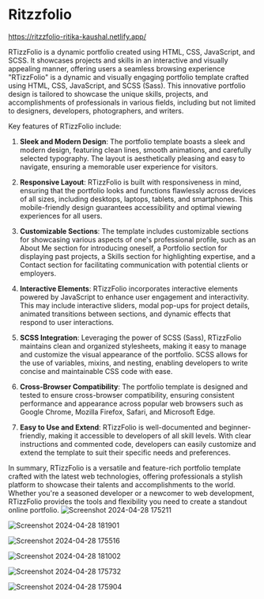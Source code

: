 # Ritzzfolio

https://ritzzfolio-ritika-kaushal.netlify.app/

RTizzFolio is a dynamic portfolio created using HTML, CSS, JavaScript, and SCSS. It showcases projects and skills in an interactive and visually appealing manner, offering users a seamless browsing experience
"RTizzFolio" is a dynamic and visually engaging portfolio template crafted using HTML, CSS, JavaScript, and SCSS (Sass). This innovative portfolio design is tailored to showcase the unique skills, projects, and accomplishments of professionals in various fields, including but not limited to designers, developers, photographers, and writers.

Key features of RTizzFolio include:

1. **Sleek and Modern Design**: The portfolio template boasts a sleek and modern design, featuring clean lines, smooth animations, and carefully selected typography. The layout is aesthetically pleasing and easy to navigate, ensuring a memorable user experience for visitors.

2. **Responsive Layout**: RTizzFolio is built with responsiveness in mind, ensuring that the portfolio looks and functions flawlessly across devices of all sizes, including desktops, laptops, tablets, and smartphones. This mobile-friendly design guarantees accessibility and optimal viewing experiences for all users.

3. **Customizable Sections**: The template includes customizable sections for showcasing various aspects of one's professional profile, such as an About Me section for introducing oneself, a Portfolio section for displaying past projects, a Skills section for highlighting expertise, and a Contact section for facilitating communication with potential clients or employers.

4. **Interactive Elements**: RTizzFolio incorporates interactive elements powered by JavaScript to enhance user engagement and interactivity. This may include interactive sliders, modal pop-ups for project details, animated transitions between sections, and dynamic effects that respond to user interactions.

5. **SCSS Integration**: Leveraging the power of SCSS (Sass), RTizzFolio maintains clean and organized stylesheets, making it easy to manage and customize the visual appearance of the portfolio. SCSS allows for the use of variables, mixins, and nesting, enabling developers to write concise and maintainable CSS code with ease.

6. **Cross-Browser Compatibility**: The portfolio template is designed and tested to ensure cross-browser compatibility, ensuring consistent performance and appearance across popular web browsers such as Google Chrome, Mozilla Firefox, Safari, and Microsoft Edge.

7. **Easy to Use and Extend**: RTizzFolio is well-documented and beginner-friendly, making it accessible to developers of all skill levels. With clear instructions and commented code, developers can easily customize and extend the template to suit their specific needs and preferences.

In summary, RTizzFolio is a versatile and feature-rich portfolio template crafted with the latest web technologies, offering professionals a stylish platform to showcase their talents and accomplishments to the world. Whether you're a seasoned developer or a newcomer to web development, RTizzFolio provides the tools and flexibility you need to create a standout online portfolio.
![Screenshot 2024-04-28 175211](https://github.com/Ritikakaushal45/Ritzzfolio/assets/130858444/c357f63c-ca76-422a-a3c4-4cdfd5d5285a)

![Screenshot 2024-04-28 181901](https://github.com/Ritikakaushal45/Ritzzfolio/assets/130858444/97de6dd0-4015-42d3-8cc6-3281eaa73dc1)

![Screenshot 2024-04-28 175516](https://github.com/Ritikakaushal45/Ritzzfolio/assets/130858444/d3de397d-1d4f-4d77-a5f8-8ea0162a5631)

![Screenshot 2024-04-28 181002](https://github.com/Ritikakaushal45/Ritzzfolio/assets/130858444/073db5bb-6299-4b2f-8830-865e965aabe2)

![Screenshot 2024-04-28 175732](https://github.com/Ritikakaushal45/Ritzzfolio/assets/130858444/1ccb6812-cc8e-4b1d-a5d3-f5fde155a39f)

![Screenshot 2024-04-28 175904](https://github.com/Ritikakaushal45/Ritzzfolio/assets/130858444/633b7915-f17d-4e8f-9e61-5e1c8dc53334)

